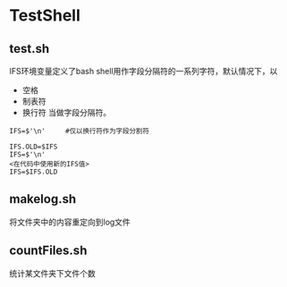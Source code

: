 # TestShell

## test.sh

IFS环境变量定义了bash shell用作字段分隔符的一系列字符，默认情况下，以
- 空格
- 制表符
- 换行符
当做字段分隔符。

`IFS=$'\n'     #仅以换行符作为字段分割符`

```
IFS.OLD=$IFS
IFS=$'\n'
<在代码中使用新的IFS值>
IFS=$IFS.OLD
```

## makelog.sh

将文件夹中的内容重定向到log文件

## countFiles.sh

统计某文件夹下文件个数



